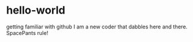 # hello-world
getting familiar with github
I am a new coder that dabbles here and there. SpacePants rule!
